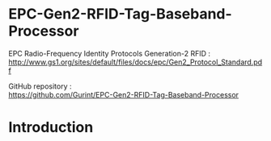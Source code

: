 # EPC-Gen2-RFID-Tag-Baseband-Processor
EPC Radio-Frequency Identity Protocols Generation-2 RFID :
http://www.gs1.org/sites/default/files/docs/epc/Gen2_Protocol_Standard.pdf

GitHub repository :  
https://github.com/Gurint/EPC-Gen2-RFID-Tag-Baseband-Processor

# Introduction
